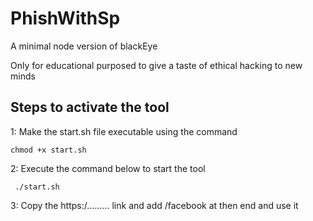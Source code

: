 # PhishWithSp
A minimal node version of blackEye

Only for educational purposed to give a taste of ethical hacking to new minds



## Steps to activate the tool
1: Make the start.sh file executable using the command 
   
   ``` chmod +x start.sh ```
    
2: Execute the command below to start the tool
   
   ```  ./start.sh ```
   
3: Copy the https:/......... link and add /facebook at then end and use it 
    
